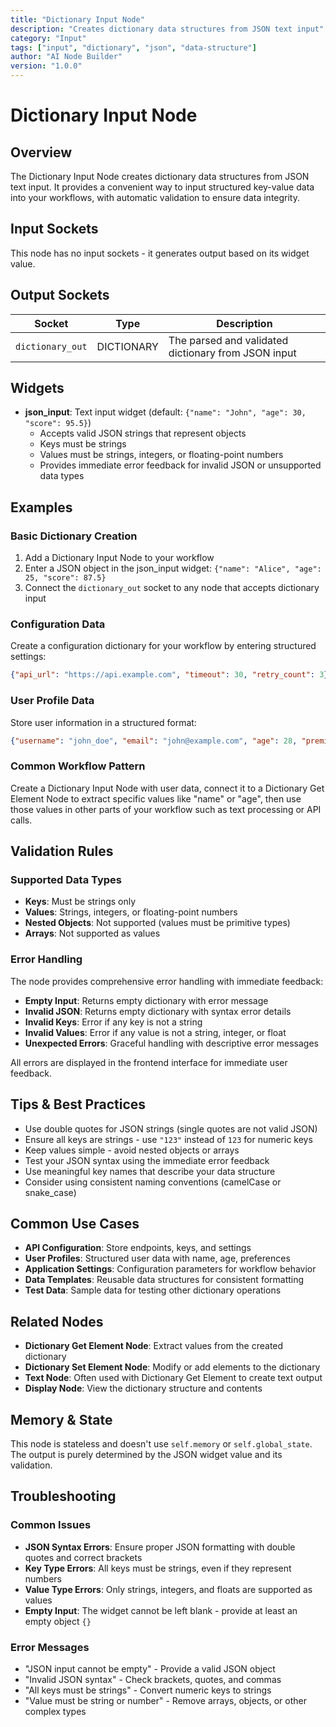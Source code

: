 ```yaml
---
title: "Dictionary Input Node"
description: "Creates dictionary data structures from JSON text input"
category: "Input"
tags: ["input", "dictionary", "json", "data-structure"]
author: "AI Node Builder"
version: "1.0.0"
---
```


# Dictionary Input Node

## Overview
The Dictionary Input Node creates dictionary data structures from JSON text input. It provides a convenient way to input structured key-value data into your workflows, with automatic validation to ensure data integrity.

## Input Sockets
This node has no input sockets - it generates output based on its widget value.

## Output Sockets
| Socket | Type | Description |
|--------|------|-------------|
| `dictionary_out` | DICTIONARY | The parsed and validated dictionary from JSON input |

## Widgets
- **json_input**: Text input widget (default: `{"name": "John", "age": 30, "score": 95.5}`)
  - Accepts valid JSON strings that represent objects
  - Keys must be strings
  - Values must be strings, integers, or floating-point numbers
  - Provides immediate error feedback for invalid JSON or unsupported data types

## Examples

### Basic Dictionary Creation
1. Add a Dictionary Input Node to your workflow
2. Enter a JSON object in the json_input widget: `{"name": "Alice", "age": 25, "score": 87.5}`
3. Connect the `dictionary_out` socket to any node that accepts dictionary input

### Configuration Data
Create a configuration dictionary for your workflow by entering structured settings:
```json
{"api_url": "https://api.example.com", "timeout": 30, "retry_count": 3}
```

### User Profile Data
Store user information in a structured format:
```json
{"username": "john_doe", "email": "john@example.com", "age": 28, "premium": 1}
```

### Common Workflow Pattern
Create a Dictionary Input Node with user data, connect it to a Dictionary Get Element Node to extract specific values like "name" or "age", then use those values in other parts of your workflow such as text processing or API calls.

## Validation Rules

### Supported Data Types
- **Keys**: Must be strings only
- **Values**: Strings, integers, or floating-point numbers
- **Nested Objects**: Not supported (values must be primitive types)
- **Arrays**: Not supported as values

### Error Handling
The node provides comprehensive error handling with immediate feedback:
- **Empty Input**: Returns empty dictionary with error message
- **Invalid JSON**: Returns empty dictionary with syntax error details
- **Invalid Keys**: Error if any key is not a string
- **Invalid Values**: Error if any value is not a string, integer, or float
- **Unexpected Errors**: Graceful handling with descriptive error messages

All errors are displayed in the frontend interface for immediate user feedback.

## Tips & Best Practices
- Use double quotes for JSON strings (single quotes are not valid JSON)
- Ensure all keys are strings - use `"123"` instead of `123` for numeric keys
- Keep values simple - avoid nested objects or arrays
- Test your JSON syntax using the immediate error feedback
- Use meaningful key names that describe your data structure
- Consider using consistent naming conventions (camelCase or snake_case)

## Common Use Cases
- **API Configuration**: Store endpoints, keys, and settings
- **User Profiles**: Structured user data with name, age, preferences
- **Application Settings**: Configuration parameters for workflow behavior
- **Data Templates**: Reusable data structures for consistent formatting
- **Test Data**: Sample data for testing other dictionary operations

## Related Nodes
- **Dictionary Get Element Node**: Extract values from the created dictionary
- **Dictionary Set Element Node**: Modify or add elements to the dictionary
- **Text Node**: Often used with Dictionary Get Element to create text output
- **Display Node**: View the dictionary structure and contents

## Memory & State
This node is stateless and doesn't use `self.memory` or `self.global_state`. The output is purely determined by the JSON widget value and its validation.

## Troubleshooting

### Common Issues
- **JSON Syntax Errors**: Ensure proper JSON formatting with double quotes and correct brackets
- **Key Type Errors**: All keys must be strings, even if they represent numbers
- **Value Type Errors**: Only strings, integers, and floats are supported as values
- **Empty Input**: The widget cannot be left blank - provide at least an empty object `{}`

### Error Messages
- "JSON input cannot be empty" - Provide a valid JSON object
- "Invalid JSON syntax" - Check brackets, quotes, and commas
- "All keys must be strings" - Convert numeric keys to strings
- "Value must be string or number" - Remove arrays, objects, or other complex types